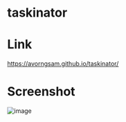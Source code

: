 # taskinator

# Link
https://avorngsam.github.io/taskinator/

# Screenshot
![image](https://user-images.githubusercontent.com/96459646/194941760-605bd43f-0aba-48df-9cd5-9daf359b316e.png)
